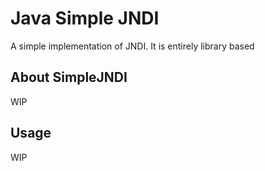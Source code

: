 # Java Simple JNDI

A simple implementation of JNDI. It is entirely library based

## About SimpleJNDI

WIP

## Usage

WIP